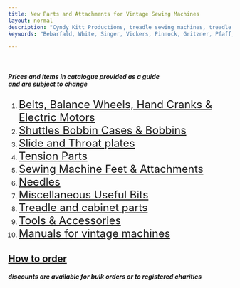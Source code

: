 ```yaml
---
title: New Parts and Attachments for Vintage Sewing Machines
layout: normal
description: "Cyndy Kitt Productions, treadle sewing machines, treadle sewing machine parts, sewing machine parts, vintage treadle sewing machines, reproduction sewing machine manuals, sewing machine manual, sewing, clothing, accessories, costume, bags, eco friendly, green machine, craft, treadle, design, eco sewing, sustainable craft"
keywords: "Bebarfald, White, Singer, Vickers, Pinnock, Gritzner, Pfaff, treadle sewing machine, vintage sewing machine, sewing machine manual, sewing"

---
```


<div class="container mb-4">
<div class="row">
<div class="col-2">&nbsp;</div><!-- end col -->
<div class="col-8">
  <h5 class="text-center my-4">Prices and items in catalogue provided as a guide<br> and are subject to change</h5>
<ol>
<li><font size="5"><a href="{{ "pricelist/p01" | relative_url }}">Belts, Balance Wheels, Hand Cranks &amp; Electric Motors</a></font></li>
<li><font size="5"><a href="{{ "pricelist/p02" | relative_url }}">Shuttles Bobbin Cases &amp; Bobbins</a></font></li>
<li><font size="5"><a href="{{ "pricelist/p03" | relative_url }}">Slide and Throat plates</a></font></li>
<li><font size="5"><a href="{{ "pricelist/p04" | relative_url }}">Tension Parts </a></font></li>
<li><font size="5"><a href="{{ "pricelist/p05" | relative_url }}">Sewing Machine Feet &amp; Attachments</a></font></li>
<li><font size="5"><a href="{{ "pricelist/p06" | relative_url }}">Needles</a></font></li>
<li><font size="5"><a href="{{ "pricelist/p07" | relative_url }}">Miscellaneous Useful Bits</a></font></li>
<li><font size="5"><a href="{{ "pricelist/p08" | relative_url }}">Treadle and cabinet parts</a></font></li>
<li><font size="5"><a href="{{ "pricelist/p09" | relative_url }}">Tools &amp; Accessories</a></font></li>
<li><font size="5"><a href="{{ "pricelist/manuals" | relative_url }}">Manuals for vintage machines</a></font></li>
</ol>
<h2 class="text-center"><a href="{{ "pricelist/orders" | relative_url }}">How to order</a></h2>
<h5 class="text-center">discounts are available for bulk orders or to registered charities</h5>
 </div><!-- end col -->
<div class="col-2">&nbsp;</div><!-- end col -->
</div><!-- end row -->
</div><!-- end container -->
